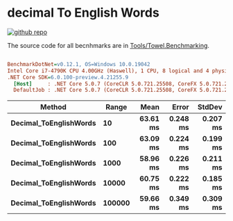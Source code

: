 # decimal To English Words

<a href="https://github.com/ZacharyPatten/Towel" alt="Github Repository"><img alt="github repo" src="https://img.shields.io/badge/github-repo-black?logo=github&amp;style=flat" title="Go To Github Repo" alt="Github Repository"></a>

The source code for all becnhmarks are in [Tools/Towel.Benchmarking](https://github.com/ZacharyPatten/Towel/tree/main/Tools/Towel_Benchmarking).

``` ini

BenchmarkDotNet=v0.12.1, OS=Windows 10.0.19042
Intel Core i7-4790K CPU 4.00GHz (Haswell), 1 CPU, 8 logical and 4 physical cores
.NET Core SDK=6.0.100-preview.4.21255.9
  [Host]     : .NET Core 5.0.7 (CoreCLR 5.0.721.25508, CoreFX 5.0.721.25508), X64 RyuJIT
  DefaultJob : .NET Core 5.0.7 (CoreCLR 5.0.721.25508, CoreFX 5.0.721.25508), X64 RyuJIT


```
|                 Method |  Range |     Mean |    Error |   StdDev |
|----------------------- |------- |---------:|---------:|---------:|
| **Decimal_ToEnglishWords** |     **10** | **63.61 ms** | **0.248 ms** | **0.207 ms** |
| **Decimal_ToEnglishWords** |    **100** | **63.09 ms** | **0.224 ms** | **0.199 ms** |
| **Decimal_ToEnglishWords** |   **1000** | **58.96 ms** | **0.226 ms** | **0.211 ms** |
| **Decimal_ToEnglishWords** |  **10000** | **60.75 ms** | **0.222 ms** | **0.185 ms** |
| **Decimal_ToEnglishWords** | **100000** | **59.66 ms** | **0.349 ms** | **0.309 ms** |

